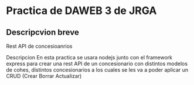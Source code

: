 # Practica de DAWEB 3 de JRGA
## Descripcvion breve
Rest API de concesioanrios

Descripcion
En esta practica se usara nodejs junto con el framework express para crear una rest API de un concesionario con
distintos modelos de cohes, distintos concesionarios a los cuales se les va a poder aplicar un CRUD (Crear Borrar
Actualizar)